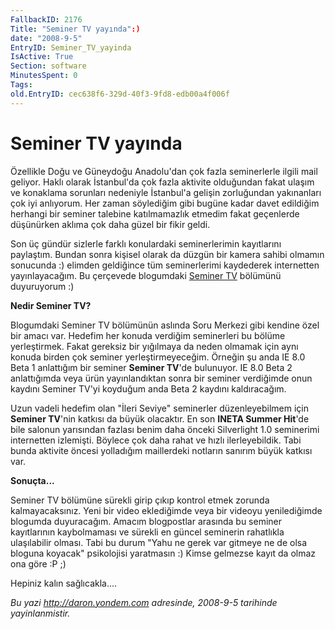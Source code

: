```yaml
---
FallbackID: 2176
Title: "Seminer TV yayında":)
date: "2008-9-5"
EntryID: Seminer_TV_yayinda
IsActive: True
Section: software
MinutesSpent: 0
Tags: 
old.EntryID: cec638f6-329d-40f3-9fd8-edb00a4f006f
---
```

# Seminer TV yayında
Özellikle Doğu ve Güneydoğu Anadolu'dan çok fazla seminerlerle ilgili
mail geliyor. Haklı olarak İstanbul'da çok fazla aktivite olduğundan
fakat ulaşım ve konaklama sorunları nedeniyle İstanbul'a gelişin
zorluğundan yakınanları çok iyi anlıyorum. Her zaman söylediğim gibi
bugüne kadar davet edildiğim herhangi bir seminer talebine katılmamazlık
etmedim fakat geçenlerde düşünürken aklıma çok daha güzel bir fikir
geldi.

Son üç gündür sizlerle farklı konulardaki seminerlerimin kayıtlarını
paylaştım. Bundan sonra kişisel olarak da düzgün bir kamera sahibi
olmamın sonucunda :) elimden geldiğince tüm seminerlerimi kaydederek
internetten yayınlayacağım. Bu çerçevede blogumdaki [Seminer
TV](http://daron.yondem.com/tr/formatpage.aspx?path=seminertv.format.html)
bölümünü duyuruyorum :)

**Nedir Seminer TV?**

Blogumdaki Seminer TV bölümünün aslında Soru Merkezi gibi kendine özel
bir amacı var. Hedefim her konuda verdiğim seminerleri bu bölüme
yerleştirmek. Fakat gereksiz bir yığılmaya da neden olmamak için aynı
konuda birden çok seminer yerleştirmeyeceğim. Örneğin şu anda IE 8.0
Beta 1 anlattığım bir seminer **Seminer TV**'de bulunuyor. IE 8.0 Beta 2
anlattığımda veya ürün yayınlandıktan sonra bir seminer verdiğimde onun
kaydını Seminer TV'yi koyduğum anda Beta 2 kaydını kaldıracağım.

Uzun vadeli hedefim olan "İleri Seviye" seminerler düzenleyebilmem için
**Seminer TV**'nin katkısı da büyük olacaktır. En son **INETA Summer
Hit**'de bile salonun yarısından fazlası benim daha önceki Silverlight
1.0 seminerimi internetten izlemişti. Böylece çok daha rahat ve hızlı
ilerleyebildik. Tabi bunda aktivite öncesi yolladığım maillerdeki
notların sanırım büyük katkısı var.

**Sonuçta...**

Seminer TV bölümüne sürekli girip çıkıp kontrol etmek zorunda
kalmayacaksınız. Yeni bir video eklediğimde veya bir videoyu
yenilediğimde blogumda duyuracağım. Amacım blogpostlar arasında bu
seminer kayıtlarının kaybolmaması ve sürekli en güncel seminerin
rahatlıkla ulaşılabilir olması. Tabi bu durum "Yahu ne gerek var gitmeye
ne de olsa bloguna koyacak" psikolojisi yaratmasın :) Kimse gelmezse
kayıt da olmaz ona göre :P ;)

Hepiniz kalın sağlıcakla....



*Bu yazi http://daron.yondem.com adresinde, 2008-9-5 tarihinde yayinlanmistir.*
